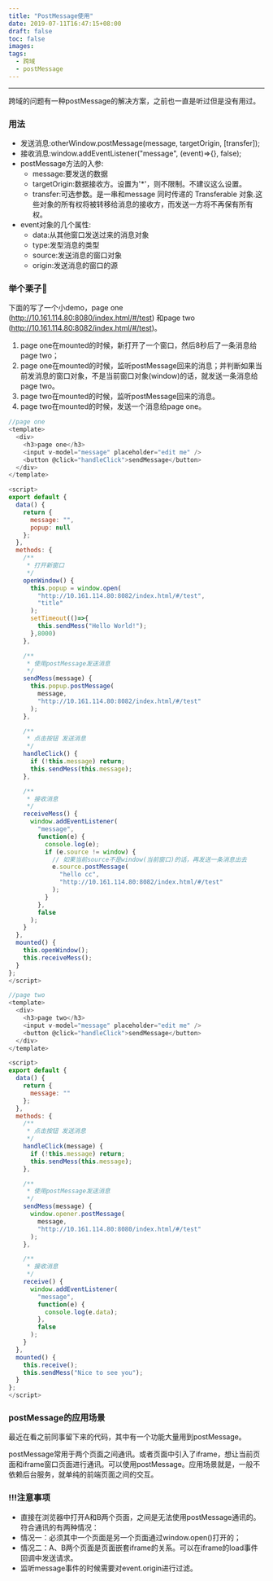 ```yaml
---
title: "PostMessage使用"
date: 2019-07-11T16:47:15+08:00
draft: false
toc: false
images:
tags: 
  - 跨域
  - postMessage
---
```

----

跨域的问题有一种postMessage的解决方案，之前也一直是听过但是没有用过。

### 用法

- 发送消息:otherWindow.postMessage(message, targetOrigin, [transfer]);
- 接收消息:window.addEventListener("message", (event)=>{}, false);
- postMessage方法的入参:
  - message:要发送的数据
  - targetOrigin:数据接收方。设置为'*'，则不限制。不建议这么设置。
  - transfer:可选参数。是一串和message 同时传递的 Transferable 对象.这些对象的所有权将被转移给消息的接收方，而发送一方将不再保有所有权。
- event对象的几个属性:
  - data:从其他窗口发送过来的消息对象
  - type:发型消息的类型
  - source:发送消息的窗口对象
  - origin:发送消息的窗口的源

### 举个栗子🌰

下面的写了一个小demo，page one (http://10.161.114.80:8080/index.html/#/test) 和page two (http://10.161.114.80:8082/index.html/#/test)。

1. page one在mounted的时候，新打开了一个窗口，然后8秒后了一条消息给page two；
2. page one在mounted的时候，监听postMessage回来的消息；并判断如果当前发消息的窗口对象，不是当前窗口对象(window)的话，就发送一条消息给page two。
3. page two在mounted的时候，监听postMessage回来的消息。
4. page two在mounted的时候，发送一个消息给page one。



``` js
//page one
<template>
  <div>
    <h3>page one</h3>
    <input v-model="message" placeholder="edit me" />
    <button @click="handleClick">sendMessage</button>
  </div>
</template>

<script>
export default {
  data() {
    return {
      message: "",
      popup: null
    };
  },
  methods: {
    /**
     * 打开新窗口
     */
    openWindow() {
      this.popup = window.open(
        "http://10.161.114.80:8082/index.html/#/test",
        "title"
      );
      setTimeout(()=>{
        this.sendMess("Hello World!");
      },8000)
    },

    /**
     * 使用postMessage发送消息
     */
    sendMess(message) {
      this.popup.postMessage(
        message,
        "http://10.161.114.80:8082/index.html/#/test"
      );
    },

    /**
     * 点击按钮 发送消息
     */
    handleClick() {
      if (!this.message) return;
      this.sendMess(this.message);
    },

    /**
     * 接收消息
     */
    receiveMess() {
      window.addEventListener(
        "message",
        function(e) {
          console.log(e);
          if (e.source != window) {
            // 如果当前source不是window(当前窗口)的话，再发送一条消息出去
            e.source.postMessage(
              "hello cc",
              "http://10.161.114.80:8082/index.html/#/test"
            );
          }
        },
        false
      );
    }
  },
  mounted() {
    this.openWindow();
    this.receiveMess();
  }
};
</script>

//page two 
<template>
  <div>
    <h3>page two</h3>
    <input v-model="message" placeholder="edit me" />
    <button @click="handleClick">sendMessage</button>
  </div>
</template>

<script>
export default {
  data() {
    return {
      message: ""
    };
  },
  methods: {
    /**
     * 点击按钮 发送消息
     */
    handleClick(message) {
      if (!this.message) return;
      this.sendMess(this.message);
    },

    /**
     * 使用postMessage发送消息
     */
    sendMess(message) {
      window.opener.postMessage(
        message,
        "http://10.161.114.80:8080/index.html/#/test"
      );
    },

    /**
     * 接收消息
     */
    receive() {
      window.addEventListener(
        "message",
        function(e) {
          console.log(e.data);
        },
        false
      );
    }
  },
  mounted() {
    this.receive();
    this.sendMess("Nice to see you");
  }
};
</script>
```

### postMessage的应用场景

最近在看之前同事留下来的代码，其中有一个功能大量用到postMessage。

postMessage常用于两个页面之间通讯。或者页面中引入了iframe，想让当前页面和iframe窗口页面进行通讯。可以使用postMessage。应用场景就是，一般不依赖后台服务，就单纯的前端页面之间的交互。

### !!!注意事项

- 直接在浏览器中打开A和B两个页面，之间是无法使用postMessage通讯的。符合通讯的有两种情况：
- 情况一：必须其中一个页面是另一个页面通过window.open()打开的；
- 情况二：A、B两个页面是页面嵌套iframe的关系。可以在iframe的load事件回调中发送请求。
- 监听message事件的时候需要对event.origin进行过滤。
